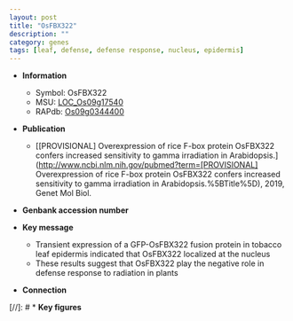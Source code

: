 ```yaml
---
layout: post
title: "OsFBX322"
description: ""
category: genes
tags: [leaf, defense, defense response, nucleus, epidermis]
---
```


* **Information**  
    + Symbol: OsFBX322  
    + MSU: [LOC_Os09g17540](http://rice.uga.edu/cgi-bin/ORF_infopage.cgi?orf=LOC_Os09g17540)  
    + RAPdb: [Os09g0344400](https://rapdb.dna.affrc.go.jp/locus/?name=Os09g0344400)  

* **Publication**  
    + [[PROVISIONAL] Overexpression of rice F-box protein OsFBX322 confers increased sensitivity to gamma irradiation in Arabidopsis.](http://www.ncbi.nlm.nih.gov/pubmed?term=[PROVISIONAL] Overexpression of rice F-box protein OsFBX322 confers increased sensitivity to gamma irradiation in Arabidopsis.%5BTitle%5D), 2019, Genet Mol Biol.

* **Genbank accession number**  

* **Key message**  
    + Transient expression of a GFP-OsFBX322 fusion protein in tobacco leaf epidermis indicated that OsFBX322 localized at the nucleus
    + These results suggest that OsFBX322 play the negative role in defense response to radiation in plants

* **Connection**  

[//]: # * **Key figures**  


